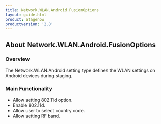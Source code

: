 ```yaml
---
title: Network.WLAN.Android.FusionOptions
layout: guide.html
product: Stagenow
productversion: '2.8'
---
```


## About Network.WLAN.Android.FusionOptions

### Overview
The Network.WLAN.Android setting type defines the WLAN settings on Android devices during staging.

### Main Functionality

* Allow setting 802.11d option. 
* Enable 802.11d.
* Allow user to select country code.
* Allow setting RF band.














